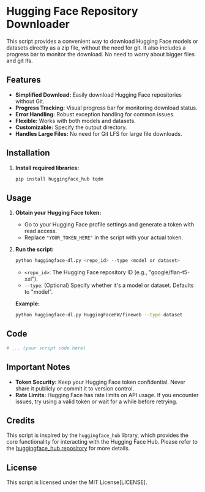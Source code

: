 # Hugging Face Repository Downloader

This script provides a convenient way to download Hugging Face models or datasets directly as a zip file, without the need for git. It also includes a progress bar to monitor the download. No need to worry about bigger files and git lfs.

## Features

- **Simplified Download:** Easily download Hugging Face repositories without Git.
- **Progress Tracking:** Visual progress bar for monitoring download status.
- **Error Handling:** Robust exception handling for common issues.
- **Flexible:** Works with both models and datasets.
- **Customizable:** Specify the output directory.
- **Handles Large Files:**  No need for Git LFS for large file downloads.

## Installation

1. **Install required libraries:**
   ```bash
   pip install huggingface_hub tqdm
   ```

## Usage

1. **Obtain your Hugging Face token:**
   - Go to your Hugging Face profile settings and generate a token with read access.
   - Replace `"YOUR_TOKEN_HERE"` in the script with your actual token.

2. **Run the script:**
   ```bash
   python huggingface-dl.py <repo_id> --type <model or dataset>
   ```

   - `<repo_id>`: The Hugging Face repository ID (e.g., "google/flan-t5-xxl").
   - `--type`: (Optional) Specify whether it's a model or dataset. Defaults to "model".

   **Example:**
   ```bash
   python huggingface-dl.py HuggingFaceFW/fineweb --type dataset
   ```

## Code

```python
# ... (your script code here)
```

## Important Notes

- **Token Security:** Keep your Hugging Face token confidential. Never share it publicly or commit it to version control.
- **Rate Limits:** Hugging Face has rate limits on API usage. If you encounter issues, try using a valid token or wait for a while before retrying.

## Credits

This script is inspired by the `huggingface_hub` library, which provides the core functionality for interacting with the Hugging Face Hub. Please refer to the [huggingface_hub repository](https://github.com/huggingface/huggingface_hub) for more details.

## License

This script is licensed under the MIT License[LICENSE].
```

